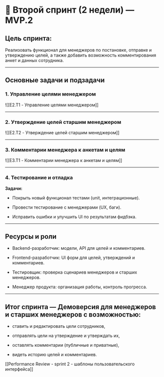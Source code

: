 # 📅 Второй спринт (2 недели) — MVP.2

## Цель спринта:

Реализовать функционал для менеджеров по постановке, отправке и утверждению целей, а также добавить возможность комментирования анкет и данных сотрудника.

---

## Основные задачи и подзадачи

### 1. Управление целями менеджером

![[E2.T1 - Управление целями менеджером]]

---

### 2. Утверждение целей старшим менеджером

![[E2.T2 - Утверждение целей старшим менеджером]]

---

### 3. Комментарии менеджера к анкетам и целям

![[E3.T1 - Комментарии менеджера к анкетам и целям]]

---

### 4. Тестирование и отладка

**Задачи:**

- Покрыть новый функционал тестами (unit, интеграционные).
    
- Провести тестирование с менеджерами (UX, баги).
    
- Исправить ошибки и улучшить UI по результатам фидбэка.
    

---

## Ресурсы и роли

- Backend-разработчик: модели, API для целей и комментариев.
    
- Frontend-разработчик: UI форм для целей, утверждений и комментариев.
    
- Тестировщик: проверка сценариев менеджеров и старших менеджеров.
    
- Менеджер продукта: организация работы, контроль прогресса.
    

---

## Итог спринта — Демоверсия для менеджеров и старших менеджеров с возможностью:

- ставить и редактировать цели сотрудников,
    
- отправлять цели на утверждение и утверждать их,
    
- оставлять комментарии (публичные и приватные),
    
- видеть историю целей и комментариев.


[[Performance Review - sprint 2 - шаблоны пользовательского интерфейса]]
